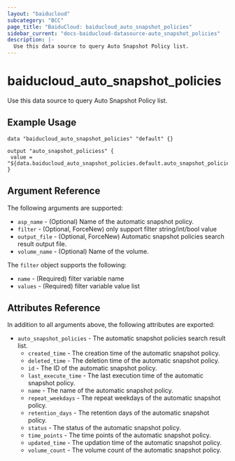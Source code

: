 ```yaml
---
layout: "baiducloud"
subcategory: "BCC"
page_title: "BaiduCloud: baiducloud_auto_snapshot_policies"
sidebar_current: "docs-baiducloud-datasource-auto_snapshot_policies"
description: |-
  Use this data source to query Auto Snapshot Policy list.
---
```


# baiducloud_auto_snapshot_policies

Use this data source to query Auto Snapshot Policy list.

## Example Usage

```hcl
data "baiducloud_auto_snapshot_policies" "default" {}

output "auto_snapshot_policiess" {
 value = "${data.baiducloud_auto_snapshot_policies.default.auto_snapshot_policies}"
}
```

## Argument Reference

The following arguments are supported:

* `asp_name` - (Optional) Name of the automatic snapshot policy.
* `filter` - (Optional, ForceNew) only support filter string/int/bool value
* `output_file` - (Optional, ForceNew) Automatic snapshot policies search result output file.
* `volume_name` - (Optional) Name of the volume.

The `filter` object supports the following:

* `name` - (Required) filter variable name
* `values` - (Required) filter variable value list

## Attributes Reference

In addition to all arguments above, the following attributes are exported:

* `auto_snapshot_policies` - The automatic snapshot policies search result list.
  * `created_time` - The creation time of the automatic snapshot policy.
  * `deleted_time` - The deletion time of the automatic snapshot policy.
  * `id` - The ID of the automatic snapshot policy.
  * `last_execute_time` - The last execution time of the automatic snapshot policy.
  * `name` - The name of the automatic snapshot policy.
  * `repeat_weekdays` - The repeat weekdays of the automatic snapshot policy.
  * `retention_days` - The retention days of the automatic snapshot policy.
  * `status` - The status of the automatic snapshot policy.
  * `time_points` - The time points of the automatic snapshot policy.
  * `updated_time` - The updation time of the automatic snapshot policy.
  * `volume_count` - The volume count of the automatic snapshot policy.


